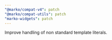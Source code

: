 ```yaml
---
"@marko/compat-v4": patch
"@marko/compat-utils": patch
"marko-widgets": patch
---
```


Improve handling of non standard template literals.
